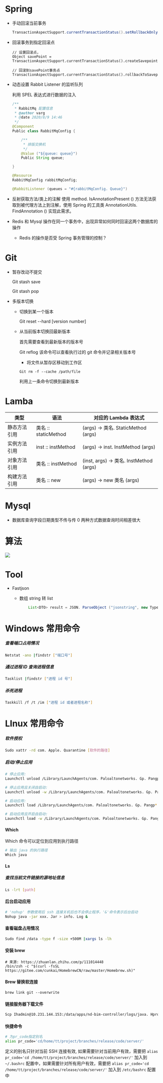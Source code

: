 # Spring

- 手动回滚当前事务

  ```java
  TransactionAspectSupport.currentTransactionStatus().setRollbackOnly();
  ```
  
- 回滚事务到指定回滚点

  ```
  // 设置回滚点，
  Object savePoint = TransactionAspectSupport.currentTransactionStatus().createSavepoint();  
  
  // 回滚到savePoint事务点
  TransactionAspectSupport.currentTransactionStatus().rollbackToSavepoint(savePoint);
  ```

- 动态设置 Rabbit Listener 的监听队列

  利用 SPEL 表达式进行数据的注入

  ~~~java
  /**
   * RabbitMq 配置信息
   * @author varg
   * @date 2020/8/9 14:46
   */
  @Component
  Public class RabbitMqConfig {
  
      /**
       * 排版交换机
       */
      @Value ("${queue: queue}")
      Public String queue;
  
  }
  
  @Resource
  RabbitMqConfig rabbitMqConfig;
  
  @RabbitListener (queues = "#{rabbitMqConfig. Queue}")
  ~~~

- 反射获取方法/类上的注解
	使用 method. IsAnnotationPresent () 方法无法获取到被代理方法上到注解，使用 Spring 的工具类 AnnotationUtils. FindAnnotation () 实现此需求。

- Redis 和 Mysql 操作在同一个事务中，出现异常如何同时回滚这两个数据库的操作

  - Redis 的操作是否受 Spring 事务管理的控制？

# Git

- 暂存改动不提交

  Git stash save

  Git stash pop

- 多版本切换

  - 切换到某一个版本

    Git reset --hard [version number]

  - 从当前版本切换回最新版本

    首先需要查看到最新版本的版本号

    Git reflog 该命令可以查看执行过的 git 命令并记录相关版本号
	
	- 将文件从暂存区移动到工作区
	~~~shell
	Git rm -f --cache /path/file
	~~~

    利用上一条命令切换到最新版本

# Lamba

| 类型         | 语法               | 对应的 Lambda 表达式                   |
| ------------ | ------------------ | ------------------------------------ |
| 静态方法引用 | 类名 :: staticMethod | (args) -> 类名. StaticMethod (args)    |
| 实例方法引用 | inst :: instMethod   | (args) -> inst. InstMethod (args)      |
| 对象方法引用 | 类名 :: instMethod   | (inst, args) -> 类名. InstMethod (args) |
| 构建方法引用 | 类名 :: new          | (args) -> new 类名 (args)             |



# Mysql

- 数据库查询字段日期类型不传与传 0 两种方式数据查询时间相差很大

  

# 算法

![](https://varg-my-images.oss-cn-beijing.aliyuncs.com/img/20201110174742.png)



# Tool

- Fastjson

  - 数组 string 转 list

    ~~~java
    	List<DTO> result = JSON. ParseObject ("jsonstring", new TypeReference<List<DTO>>() {});
    ~~~

    

# Windows 常用命令

##### 查看端口占用情况

~~~bash
Netstat -ano |findstr ["端口号"]
~~~

##### 通过进程 ID 查询进程信息

~~~bash
Tasklist |findstr ["进程 id 号"]
~~~

##### 杀死进程

~~~bash
Taskkill /f /t /im ["进程 id 或者进程名称"]
~~~

# LInux 常用命令

##### 软件授权

~~~bash
Sudo xattr -rd com. Apple. Quarantine [软件的路径]
~~~

##### 启动/停止应用
~~~bash
# 停止应用: 
Launchctl unload /Library/LaunchAgents/com. Paloaltonetworks. Gp. Pangp*

# 停止应用且关闭自启动:
Launchctl unload -w /Library/LaunchAgents/com. Paloaltonetworks. Gp. Pangp*

# 启动应用: 
Launchctl load /Library/LaunchAgents/com. Paloaltonetworks. Gp. Pangp*

# 启动应用且开启自启动: 
Launchctl load -w /Library/LaunchAgents/com. Paloaltonetworks. Gp. Pangp*
~~~

#### Which
Which 命令可以定位到应用到执行路径
~~~bash
# 输出 java 的执行路径
Which java
~~~

#### Ls
##### 查找当前文件链接的源地址信息
~~~bash
Ls -lrt [path]
~~~

#### 后台启动应用
~~~bash
# 'nohup' 参数使用后 ssh 连接关机后也不会停止程序，'&'命令表示后台启动
Nohup java -jar xxx. Jar > info. Log &
~~~

#### 查看磁盘占用情况
~~~bash
Sudo find /data -type f -size +500M |xargs ls -lh
~~~

#### 安装 brew
```shell
# 来源: https://zhuanlan.zhihu.com/p/111014448
/bin/zsh -c "$(curl -fsSL https://gitee.com/cunkai/HomebrewCN/raw/master/Homebrew.sh)"
```

#### Brew 替换软连接
```shell
brew link git --overwrite
```

#### 链接服务器下载文件

~~~bash
Scp Ihadmin@10.231.144.153:/data/apps/nd-bim-controller/logs/java. Hprof /users/admin/Downloads
~~~

#### 快捷命令

```bash
# 为pr_code指定别名
alias pr_code='cd/home/tt/project/branches/release/code/server/'
```

定义的别名只针对当前 SSH 连接有效, 如果需要针对当前用户有效，需要把 `alias pr_code='cd /home/tt/project/branches/release/code/server/'` 加入到 `~/.bashrc` 配置中，如果需要针对所有用户有效，需要把 `alias pr_code='cd /home/tt/project/branches/release/code/server/'` 加入到 `/etc/bashrc` 配置中